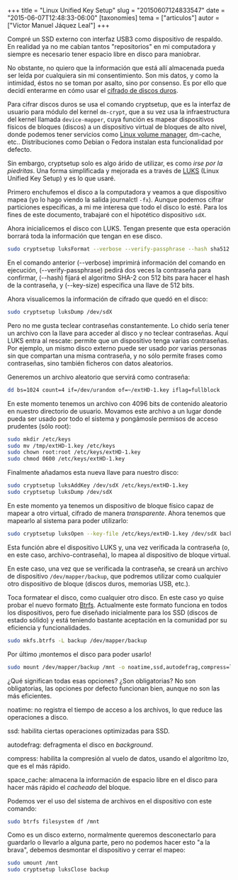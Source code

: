+++
title = "Linux Unified Key Setup"
slug = "20150607124833547"
date = "2015-06-07T12:48:33-06:00"
[taxonomies]
tema = ["articulos"]
autor = ["Víctor Manuel Jáquez Leal"]
+++

Compré un SSD externo con interfaz USB3 como dispositivo de respaldo. En
realidad ya no me cabían tantos "repositorios" en mi computadora y siempre es
necesario tener espacio libre en disco para maniobrar.

No obstante, no quiero que la información que está allí almacenada pueda ser
leída por cualquiera sin mi consentimiento. Son mis datos, y como la intimidad,
éstos no se toman por asalto, sino por consenso. Es por ello que decidí
enterarme en cómo usar el [cifrado de discos
duros](http://en.wikipedia.org/wiki/Disk_encryption_theory).

Para cifrar discos duros se usa el comando cryptsetup, que es la interfaz de
usuario para módulo del kernel `dm-crypt`, que a su vez usa la infraestructura
del kernel llamada `device-mapper`, cuya función es mapear dispositivos físicos
de bloques (discos) a un dispositivo virtual de bloques de alto nivel, donde
podemos tener servicios como [Linux volume
manager](http://sourceware.org/lvm2/), dm-cache, etc.. Distribuciones como
Debian o Fedora instalan esta funcionalidad por defecto.

<!-- more -->

Sin embargo, cryptsetup solo es algo árido de utilizar, es como *irse por la
piedritas*. Una forma simplificada y mejorada es a través de
[LUKS](https://gitlab.com/cryptsetup/cryptsetup/wikis/DMCrypt) (Linux Unified
Key Setup) y es lo que usaré.

Primero enchufemos el disco a la computadora y veamos a que dispositivo mapea
(yo lo hago viendo la salida journalctl `-fx`). Aunque podemos cifrar
particiones específicas, a mi me interesa que todo el disco lo esté. Para los
fines de este documento, trabajaré con el hipotético dispositivo `sdX`.

Ahora inicialicemos el disco con LUKS. Tengan presente que esta operación
borrará toda la información que tengan en ese disco.

```sh
sudo cryptsetup luksFormat --verbose --verify-passphrase --hash sha512 --key-size 512 luksFormat /dev/sdX
```

En el comando anterior (--verbose) imprimirá información del comando en
ejecución, (--verify-passphrase) pedirá dos veces la contraseña para confirmar,
(--hash) fijará el algoritmo SHA-2 con 512 bits para hacer el hash de la
contraseña, y (--key-size) especifica una llave de 512 bits.

Ahora visualicemos la información de cifrado que quedó en el disco:

```sh
sudo cryptsetup luksDump /dev/sdX
```

Pero no me gusta teclear contraseñas constantemente. Lo chido sería tener un
archivo con la llave para acceder al disco y no teclear contraseñas. Aquí LUKS
entra al rescate: permite que un dispositivo tenga varias contraseñas. Por
ejemplo, un mismo disco externo puede ser usado por varias personas sin que
compartan una misma contraseña, y no sólo permite frases como contraseñas, sino
también ficheros con datos aleatorios.

Generemos un archivo aleatorio que servirá como contraseña:

```sh
dd bs=1024 count=4 if=/dev/urandom of=~/extHD-1.key iflag=fullblock
```

En este momento tenemos un archivo con 4096 bits de contenido aleatorio en
nuestro directorio de usuario. Movamos este archivo a un lugar donde pueda ser
usado por todo el sistema y pongámosle permisos de acceso prudentes (sólo root):

```sh
sudo mkdir /etc/keys
sudo mv /tmp/extHD-1.key /etc/keys
sudo chown root:root /etc/keys/extHD-1.key
sudo chmod 0600 /etc/keys/extHD-1.key
```

Finalmente añadamos esta nueva llave para nuestro disco:

```sh
sudo cryptsetup luksAddKey /dev/sdX /etc/keys/extHD-1.key
sudo cryptsetup luksDump /dev/sdX
```

En este momento ya tenemos un dispositivo de bloque físico capaz de mapear a
otro virtual, cifrado de manera *transparente*. Ahora tenemos que mapearlo al
sistema para poder utilizarlo:

```sh
sudo cryptsetup luksOpen --key-file /etc/keys/extHD-1.key /dev/sdX backup
```

Esta función abre el dispositivo LUKS y, una vez verificada la contraseña (o, en
este caso, archivo-contraseña), lo mapea al dispositivo de bloque virtual.

En este caso, una vez que se verificada la contraseña, se creará un archivo de
dispositivo `/dev/mapper/backup`, que podremos utilizar como cualquier otro
dispositivo de bloque (discos duros, memorias USB, etc.).

Toca formatear el disco, como cualquier otro disco. En este caso yo quise probar
el nuevo formato [Btrfs](https://btrfs.wiki.kernel.org/index.php/Main_Page).
Actualmente este formato funciona en todos los dispositivos, pero fue diseñado
inicialmente para los SSD (discos de estado sólido) y está teniendo bastante
aceptación en la comunidad por su eficiencia y funcionalidades.

```sh
sudo mkfs.btrfs -L backup /dev/mapper/backup
```

Por último ¡montemos el disco para poder usarlo!

```sh
sudo mount /dev/mapper/backup /mnt -o noatime,ssd,autodefrag,compress=lzo,space_cache
```

¿Qué significan todas esas opciones? ¿Son obligatorias? No son obligatorias, las
opciones por defecto funcionan bien, aunque no son las más eficientes.

noatime: no registra el tiempo de acceso a los archivos, lo que reduce las
operaciones a disco.

ssd: habilita ciertas operaciones optimizadas para SSD.

autodefrag: defragmenta el disco en *background*.

compress: habilita la compresión al vuelo de datos, usando el algoritmo lzo, que
es el más rápido.

space_cache: almacena la información de espacio libre en el disco para hacer más
rápido el *cacheado* del bloque.

Podemos ver el uso del sistema de archivos en el dispositivo con este comando:

```sh
sudo btrfs filesystem df /mnt
```

Como es un disco externo, normalmente queremos desconectarlo para guardarlo o
llevarlo a alguna parte, pero no podemos hacer esto "a la brava", debemos
desmontar el dispositivo y cerrar el mapeo:

```sh
sudo umount /mnt
sudo cryptsetup luksClose backup
```
